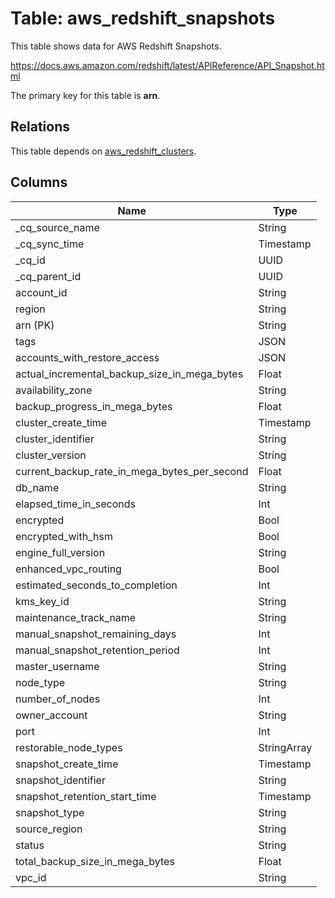 # Table: aws_redshift_snapshots

This table shows data for AWS Redshift Snapshots.

https://docs.aws.amazon.com/redshift/latest/APIReference/API_Snapshot.html

The primary key for this table is **arn**.

## Relations

This table depends on [aws_redshift_clusters](aws_redshift_clusters).

## Columns

| Name          | Type          |
| ------------- | ------------- |
|_cq_source_name|String|
|_cq_sync_time|Timestamp|
|_cq_id|UUID|
|_cq_parent_id|UUID|
|account_id|String|
|region|String|
|arn (PK)|String|
|tags|JSON|
|accounts_with_restore_access|JSON|
|actual_incremental_backup_size_in_mega_bytes|Float|
|availability_zone|String|
|backup_progress_in_mega_bytes|Float|
|cluster_create_time|Timestamp|
|cluster_identifier|String|
|cluster_version|String|
|current_backup_rate_in_mega_bytes_per_second|Float|
|db_name|String|
|elapsed_time_in_seconds|Int|
|encrypted|Bool|
|encrypted_with_hsm|Bool|
|engine_full_version|String|
|enhanced_vpc_routing|Bool|
|estimated_seconds_to_completion|Int|
|kms_key_id|String|
|maintenance_track_name|String|
|manual_snapshot_remaining_days|Int|
|manual_snapshot_retention_period|Int|
|master_username|String|
|node_type|String|
|number_of_nodes|Int|
|owner_account|String|
|port|Int|
|restorable_node_types|StringArray|
|snapshot_create_time|Timestamp|
|snapshot_identifier|String|
|snapshot_retention_start_time|Timestamp|
|snapshot_type|String|
|source_region|String|
|status|String|
|total_backup_size_in_mega_bytes|Float|
|vpc_id|String|